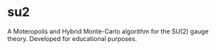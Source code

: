 # su2

A Moteropolis and Hybrid Monte-Carlo algorithm for the SU(2) gauge theory.
Developed for educational purposes.
